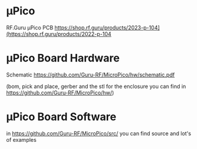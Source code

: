 # µPico

RF.Guru µPico PCB https://shop.rf.guru/products/2023-p-104](https://shop.rf.guru/products/2022-p-104

# µPico Board Hardware

Schematic https://github.com/Guru-RF/MicroPico/hw/schematic.pdf

(bom, pick and place, gerber and the stl for the enclosure you can find in https://github.com/Guru-RF/MicroPico/hw/)

# µPico Board Software

in https://github.com/Guru-RF/MicroPico/src/ you can find source and lot's of examples
